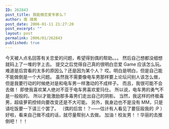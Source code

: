 ```yaml
---
ID: 262843
post_title: 我能做恋爱专家么？
author: 南 靖男
post_date: 2006-01-11 21:27:20
post_excerpt: ""
layout: post
permalink: 2006/01/262843
published: true
---
```

今天被人点名回答有关恋爱的问题，希望得到偶的帮助。。。
然后自己想都没细想就码上了一堆的字上去。
提交之后觉得自己真的很明白恋爱 Game 应该怎么玩。
难道是后宫看的太多的原因么？还是因为某个人？
哎。明白是明白，但是自己能不能做倒是一个大问题。
虽然我不需要像电车男那样要上论坛问别人该怎么做，
但是我要行动的时候绝对是和电车男一样激动的不成样子。
而且，我很可能不会去做！
即使我喜欢某人绝对不亚于电车男喜欢爱玛仕。
所以说，电车男的勇气不是一般般的。
所以才能激励那多毒男们走出自己的阴影。
当然，我这样的终极毒男，超级萝莉控倾向要改变还是不大可能。
另外，我身边也不是没有 MM，只是请吃饭要一下请三个罢了。
（偶的后宫！？——估计有人看见了要狂殴我的 :P ）
好啦，看来自己做不成的话，就尽量帮别人去做。
加油！校友男！！华丽的去推倒吧！！！